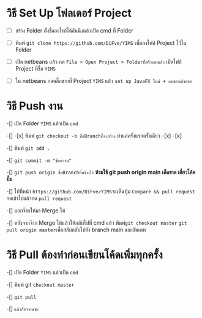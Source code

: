 # วิธี Set Up โฟลเดอร์ Project
-[ ] สร้าง Folder ตั้งชื่ออะไรก้ได้อันนึงแล้วเปิด cmd ที่ Folder

-[ ] พิมพ์  ``` git clone https://github.com/DiFve/YIMS ``` เพื่อลงไฟล์ Project ไว้ใน Folder

-[ ] เปิด netbeans แล้ว กด ``` File > Open Project > Folderที่สร้างมาแล้ว ``` เปิดไฟล้ Project ที่ชื่อ ```YIMS```

-[ ] ใน netbeans กดคลิ๊กขวาที่ Project ```YIMS``` แล้ว ```set up JavaFX ใหม่ + ลบของเก่าออก```

# วิธี Push งาน
-[] เปิด Folder ```YIMS``` แล้วเปิด ```cmd```

-[] -[x] พิมพ์ ```git checkout -b ชื่อBranchที่จะสร้าง``` ทำแค่ครั้งแรกครั้งเดียว -[x] -[x]

-[] พิมพ์ ```git add .```

-[] ```git commit -m "ข้อความ"```

-[] ```git push origin ชื่อBranchที่สร้างไว้``` **ห้ามใช้ git push origin main เด็ดขาด เดี๋ยวโค้ดบึ้ม**

-[] ไปที่หน้า ```https://github.com/DiFve/YIMS```จะเห็นปุ่ม ```Compare && pull request``` กดเข้าไปแล้วกด ```pull request```

-[] บอกจ๊ากให้มา Merge ให้

-[] หลังจากจ๊าก Merge ให้แล้วให้กลับไปที่ cmd แล้ว พิมพ์```git checkout master```  ```git pull origin master```เพื่อสลับกลับไปยัง branch main และอัพเดท


# วิธี Pull **ต้องทำก่อนเขียนโค้ดเพิ่มทุกครั้ง**
-[] เปิด Folder ```YIMS``` แล้วเปิด ```cmd```

-[] พิมพ์ git ```checkout master``` 

-[] ```git pull```

-[] ```แล้วก็ทำงานซะ```
